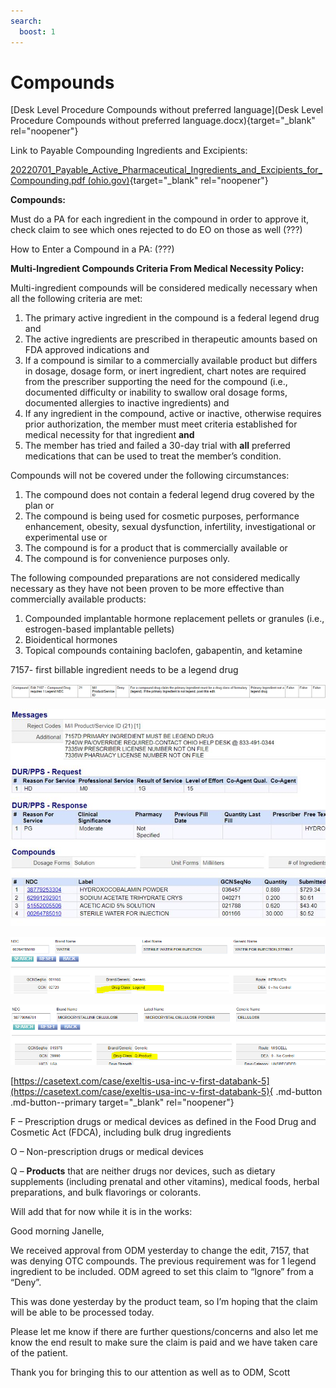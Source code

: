 ```yaml
---
search:
  boost: 1
---
```


# Compounds

[Desk Level Procedure Compounds without preferred language](Desk Level Procedure Compounds without preferred language.docx){target="_blank" rel="noopener"}

Link to Payable Compounding Ingredients and Excipients:

[20220701_Payable_Active_Pharmaceutical_Ingredients_and_Excipients_for_Compounding.pdf (ohio.gov)](https://pharmacy.medicaid.ohio.gov/sites/default/files/20220701_Payable_Active_Pharmaceutical_Ingredients_and_Excipients_for_Compounding.pdf#overlay-context=drug-coverage){target="_blank" rel="noopener"}

**Compounds:** 

Must do a PA for each ingredient in the compound in order to approve it, check claim to see which ones rejected to do EO on those as well (???)

How to Enter a Compound in a PA: (???)


**Multi-Ingredient Compounds Criteria From Medical Necessity Policy:**

Multi-ingredient compounds will be considered medically necessary when all the following criteria are met:

1. The primary active ingredient in the compound is a federal legend drug and 
2. The active ingredients are prescribed in therapeutic amounts based on FDA approved indications and 
3. If a compound is similar to a commercially available product but differs in dosage, dosage form, or inert ingredient, chart notes are required from the prescriber supporting the need for the compound (i.e., documented difficulty or inability to swallow oral dosage forms, documented allergies to inactive ingredients) and 
4. If any ingredient in the compound, active or inactive, otherwise requires prior authorization, the member must meet criteria established for medical necessity for that ingredient **and** 
5. The member has tried and failed a 30-day trial with **all** preferred medications that can be used to treat the member’s condition.  

Compounds will not be covered under the following circumstances:

1. The compound does not contain a federal legend drug covered by the plan or  
2. The compound is being used for cosmetic purposes, performance enhancement, obesity, sexual dysfunction, infertility, investigational or experimental use or  
3. The compound is for a product that is commercially available or  
4. The compound is for convenience purposes only. 

The following compounded preparations are not considered medically necessary as they have not been proven to be more effective than commercially available products:

1. Compounded implantable hormone replacement pellets or granules (i.e., estrogen-based implantable pellets)  
2. Bioidentical hormones 
3. Topical compounds containing baclofen, gabapentin, and ketamine 

7157- first billable ingredient needs to be a legend drug

![Alt text](compounds_1.png)

![Alt text](compounds_2.png)

![Alt text](compounds_3.png)

![Alt text](compounds_4.png)

[https://casetext.com/case/exeltis-usa-inc-v-first-databank-5](https://casetext.com/case/exeltis-usa-inc-v-first-databank-5){ .md-button .md-button--primary target="_blank" rel="noopener"}

F – Prescription drugs or medical devices as defined in the Food Drug and Cosmetic Act (FDCA), including bulk drug ingredients

O – Non-prescription drugs or medical devices

Q – **Products** that are neither drugs nor devices, such as dietary supplements (including prenatal and other vitamins), medical foods, herbal preparations, and bulk flavorings or colorants.

Will add that for now while it is in the works:

Good morning Janelle,

We received approval from ODM yesterday to change the edit, 7157, that was denying OTC compounds.  The previous requirement was for 1 legend ingredient to be included.  ODM agreed to set this claim to “Ignore” from a “Deny”.

This was done yesterday by the product team, so I’m hoping that the claim will be able to be processed today.

Please let me know if there are further questions/concerns and also let me know the end result to make sure the claim is paid and we have taken care of the patient.

Thank you for bringing this to our attention as well as to ODM, Scott

